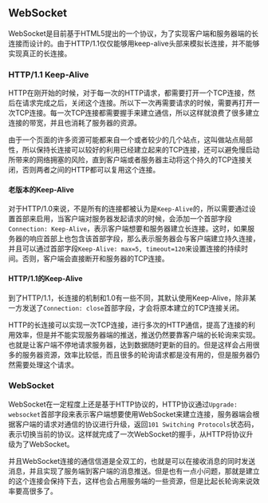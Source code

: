 ## WebSocket

WebSocket是目前基于HTML5提出的一个协议，为了实现客户端和服务器端的长连接而设计的。由于HTTP/1.1仅仅能够用keep-alive头部来模拟长连接，并不能够实现真正的长连接。

### HTTP/1.1 Keep-Alive

HTTP在刚开始的时候，对于每一次的HTTP请求，都需要打开一个TCP连接，然后在请求完成之后，关闭这个连接。所以下一次再需要请求的时候，需要再打开一次TCP连接。每一次TCP连接都需要握手来建立通信，所以这样就浪费了很多建立连接的带宽，并且也消耗了服务器的资源。

由于一个页面的许多资源可能都来自一个或者较少的几个站点，这叫做站点局部性，所以保持长连接可以较好的利用已经建立起来的TCP连接，还可以避免慢启动所带来的网络拥塞的风险，直到客户端或者服务器主动将这个持久的TCP连接关闭，否则两者之间的HTTP都可以复用这个连接。

#### 老版本的Keep-Alive

对于HTTP/1.0来说，不是所有的连接都被认为是`Keep-Alive`的，所以需要通过设置首部来启用，当客户端对服务器发起请求的时候，会添加一个首部字段`Connection: Keep-Alive`，表示客户端想要和服务器建立长连接。这时，如果服务器的响应首部上也包含该首部字段，那么表示服务器会与客户端建立持久连接，并且可以通过首部字段`Keep-Alive: max=5, timeout=120`来设置连接的持续时间。否则，客户端会直接断开和服务器的TCP连接。

#### HTTP/1.1的Keep-Alive

到了HTTP/1.1，长连接的机制和1.0有一些不同，其默认使用Keep-Alive，除非某一方发送了`Connection: close`首部字段，才会将原本建立的TCP连接关闭。

HTTP的长连接可以实现一次TCP连接，进行多次的HTTP通信，提高了连接的利用效率，但是并不能实现服务器端的推送，推送仍然要靠客户端的长轮询来实现。也就是让客户端不停地请求服务器，达到数据随时更新的目的。但是这样会占用很多的服务器资源，效率比较低，而且很多的轮询请求都是没有用的，但是服务器仍然需要处理这个请求。

### WebSocket

WebSocket在一定程度上还是基于HTTP协议的，HTTP协议通过`Upgrade: websocket`首部字段来表示客户端想要使用WebSocket来建立连接，服务器端会根据客户端的请求对通信的协议进行升级，返回`101 Switching Protocols`状态码，表示切换当前的协议。这样就完成了一次WebSocket的握手，从HTTP将协议升级为了WebSocket。

并且WebSocket连接的通信信道是全双工的，也就是可以在接收消息的同时发送消息，并且实现了服务端到客户端的消息推送。但是也有一点小问题，那就是建立的这个连接会保持下去，这样也会占用服务端的一些资源，但是比起长轮询来说效率要高很多了。